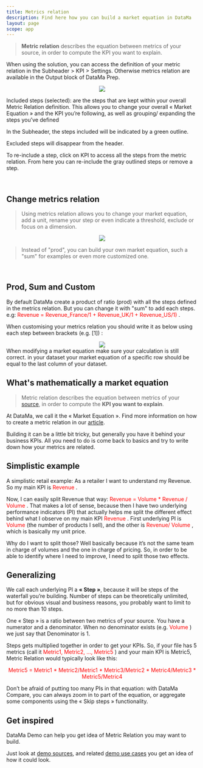```yaml
---
title: Metrics relation
description: Find here how you can build a market equation in DataMa
layout: page
scope: app
---
```


> **Metric relation** describes the equation between metrics of your source, in order to compute the KPI you want to explain.

When using the solution, you can access the definition of your metric relation in the Subheader > KPI > Settings. Otherwise metrics relation are available in the Output block of DataMa Prep.
<br>

<center><img src="{{site.url}}/{{site.baseurl}}/core_app/new/interface/subheader/images/Edit_metricsrel.jpg"/></center>

Included steps (selected): are the steps that are kept within your overall Metric Relation definition. This allows you to change your overall « Market Equation » and the KPI you’re following, as well as grouping/ expanding the steps you’ve defined

In the Subheader, the steps included will be indicated by a green outline.

Excluded steps will disappear from the header.

To re-include a step, click on KPI to access all the steps from the metric relation. From here you can re-include the gray outlined steps or remove a step.

<br>

## Change metrics relation
> Using metrics relation allows you to change your market equation, add a unit, rename your step or even indicate a threshold, exclude or focus on a dimension.

<center><img src="{{site.url}}/{{site.baseurl}}/core_app/new/interface/subheader/images/metrics_relation.jpg"/></center>

> Instead of "prod", you can build your own market equation, such a "sum" for examples or even more customized one.
<br>

## Prod, Sum and Custom

By default DataMa create a product of ratio (prod) with all the steps defined in the metrics relation.
But you can change it with "sum" to add each steps. e.g: <span style="color:red">Revenue = Revenue_France/1 + Revenue_UK/1 + Revenue_US/1) </span>.

When customising your metrics relation you should write it as below using each step between brackets (e.g. [1]) :
<center><img src="{{site.url}}/{{site.baseurl}}/core_app/new/interface/subheader/images/custom_metricsRel.jpg"/></center>
When modifying a market equation make sure your calculation is still correct. in your dataset your market equation of a specific row should be equal to the last column of your dataset.
<br>

## What's mathematically a market equation

> Metric relation describes the equation between metrics of your [source]({{site.url}}/{{site.baseurl}}/core_app/header/input/source.html), in order to compute the **KPI you want to explain**.

At DataMa, we call it the « Market Equation ». Find more information on how to create a metric relation in our [article](https://datama.fr/2020/03/24/how-to-build-my-business-metric-relation/).

Building it can be a little bit tricky, but generally you have it behind your business KPIs. All you need to do is come back to basics and try to write down how your metrics are related.
<br>

## Simplistic example

A simplistic retail example: As a retailer I want to understand my Revenue. So my main KPI is <span style="color:red"> Revenue </span>.

Now, I can easily split Revenue that way: <span style="color:red"> Revenue = Volume * Revenue / Volume </span>. That makes a lot of sense, because then I have two underlying performance indicators (PI) that actually helps me split the different effect behind what I observe on my main KPI <span style="color:red"> Revenue </span>. First underlying PI is <span style="color:red"> Volume </span> (the number of products I sell), and the other is <span style="color:red"> Revenue/ Volume </span>, which is basically my unit price.

Why do I want to split those? Well basically because it’s not the same team in charge of volumes and the one in charge of pricing. So, in order to be able to identify where I need to improve, I need to split those two effects.
<br>

## Generalizing

We call each underlying PI a **« Step »**, because it will be steps of the waterfall you’re building. Number of steps can be theoretically unlimited, but for obvious visual and business reasons, you probably want to limit to no more than 10 steps.

One « Step » is a ratio between two metrics of your source. You have a numerator and a denominator. When no denominator exists (e.g. <span style="color:red"> Volume </span>) we just say that Denominator is 1.

Steps gets multiplied together in order to get your KPIs. So, if your file has 5 metrics (call it <span style="color:red"> Metric1, Metric2, ..., Metric5 </span>) and your main KPI is Metric5, Metric Relation would typically look like this:

 <center> <span style="color:red"> Metric5 = Metric1 * Metric2/Metric1 * Metric3/Metric2 * Metric4/Metric3 * Metric5/Metric4 </span> </center>

Don’t be afraid of putting too many PIs in that equation: with DataMa Compare, you can always zoom in to part of the equation, or aggregate some components using the « Skip steps » functionality.
<br>

## Get inspired

DataMa Demo can help you get idea of Metric Relation you may want to build.

Just look at [demo sources](https://docs.google.com/spreadsheets/d/1bNEeqm5CfpPmYPr_t4ff1xcJkSBKoVvwJd4vKB0sDzs/edit#gid=0), and related [demo use cases](https://app2.datama.io/a/dashboard/home) you get an idea of how it could look.
